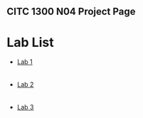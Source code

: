 ## CITC 1300 N04 Project Page

<h1>Lab List</h1>

<ul>
    <li><a href="lab1/index.html" target="_blank">Lab 1</a></li><br></br>
    <li><a href="lab2/index.html" target="_blank">Lab 2</a></li><br></br>
    <li><a href="lab3/index.html" target="_blank">Lab 3</a></li><br></br>
    </ul>


